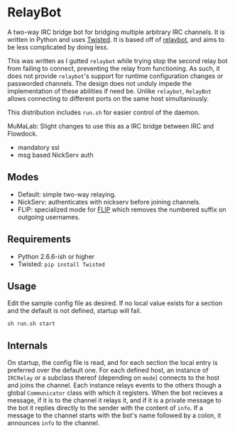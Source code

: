 # RelayBot

A two-way IRC bridge bot for bridging multiple arbitrary IRC channels. It is written in Python and uses [Twisted](http://twistedmatrix.com/trac/). It is based off of [relaybot](http://code.google.com/p/relaybot/), and aims to be less complicated by doing less.

This was written as I gutted `relaybot` while trying stop the second relay bot from failing to connect, preventing the relay from functioning. As such, it does not provide `relaybot`'s support for runtime configuration changes or passworded channels. The design does not unduly impede the implementation of these abilities if need be. Unlike `relaybot`, `RelayBot` allows connecting to different ports on the same host simultaniously.

This distribution includes `run.sh` for easier control of the daemon.

MuMaLab: Slight changes to use this as a IRC bridge between IRC and Flowdock.

 - mandatory ssl 
 - msg based NickServ auth 

## Modes

 - Default: simple two-way relaying.
 - NickServ: authenticates with nickserv before joining channels.
 - FLIP: specialized mode for [FLIP](http://new-wiki.freenetproject.org/FLIP) which removes the numbered suffix on outgoing usernames.

## Requirements

 - Python 2.6.6-ish or higher
 - Twisted: `pip install Twisted`

## Usage

Edit the sample config file as desired. If no local value exists for a section and the default is not defined, startup will fail.

`sh run.sh start`

## Internals

On startup, the config file is read, and for each section the local entry is preferred over the default one. For each defined host, an instance of `IRCRelay` or a subclass thereof (depending on `mode`) connects to the host and joins the channel. Each instance relays events to the others though a global `Communicator` class with which it registers. When the bot recieves a message, if it is to the channel it relays it, and if it is a private message to the bot it replies directly to the sender with the content of `info`. If a message to the channel starts with the bot's name followed by a colon, it announces `info` to the channel.
